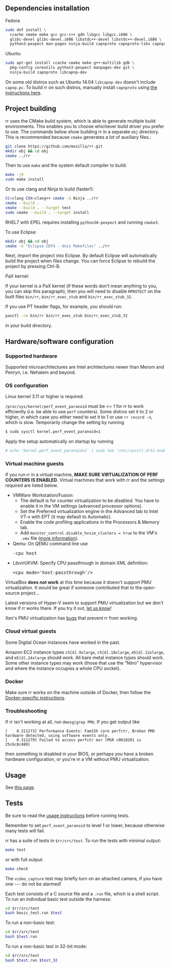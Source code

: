 ## Dependencies installation

Fedora
```bash
sudo dnf install \
  ccache cmake make gcc gcc-c++ gdb libgcc libgcc.i686 \
  glibc-devel glibc-devel.i686 libstdc++-devel libstdc++-devel.i686 \
  python3-pexpect man-pages ninja-build capnproto capnproto-libs capnproto-devel
```
Ubuntu
```bash
sudo apt-get install ccache cmake make g++-multilib gdb \
  pkg-config coreutils python3-pexpect manpages-dev git \
  ninja-build capnproto libcapnp-dev
```
On some old distros such as Ubuntu 14.04 `libcapnp-dev` doesn't include `capnp.pc`. To build rr on such distros, manually install `capnproto` using [the instructions here](https://capnproto.org/install.html#installation-unix).

## Project building

rr uses the CMake build system, which is able to generate multiple build environments.  This enables you to choose whichever build driver you prefer to use.  The commands below show building rr in a separate `obj` directory.  This is recommended because `cmake` generates a *lot* of auxiliary files.:

```bash
git clone https://github.com/mozilla/rr.git
mkdir obj && cd obj
cmake ../rr
```

Then to use `make` and the system default compiler to build:
```bash
make -j8
sudo make install
```

Or to use clang and Ninja to build (faster!):
```bash
CC=clang CXX=clang++ cmake -G Ninja ../rr
cmake --build .
cmake --build . --target test
sudo cmake --build . --target install
```
RHEL7 with EPEL requires installing `python36-pexpect` and running `cmake3`.

To use Eclipse:
```bash
mkdir obj && cd obj
cmake -G "Eclipse CDT4 - Unix Makefiles" ../rr
```

Next, import the project into Eclipse.  By default Eclipse will automatically build the project when files change.  You can force Eclipse to rebuild the project by pressing Ctrl-B.

PaX kernel:

If your kernel is a PaX kernel (if these words don't mean anything to you, you can skip this paragraph), then you will need to disable `MPROTECT` on the built files `bin/rr`, `bin/rr_exec_stub` and `bin/rr_exec_stub_32`.

If you use PT header flags, for example, you should run:
```bash
paxctl -cm bin/rr bin/rr_exec_stub bin/rr_exec_stub_32
```
in your build directory.

## Hardware/software configuration

### Supported hardware

Supported microarchitectures are Intel architectures newer than Merom and Penryn, i.e. Nehalem and beyond.

### OS configuration

Linux kernel 3.11 or higher is required.

`/proc/sys/kernel/perf_event_paranoid` must be <= 1 for rr to work efficiently (i.e. be able to use `perf` counters). Some distros set it to 2 or higher, in which case you either need to set it to 1 or use `rr record -n`, which is slow.  Temporarily change the setting by running
```bash
$ sudo sysctl kernel.perf_event_paranoid=1
```
Apply the setup automatically on startup by running
```bash
# echo 'kernel.perf_event_paranoid=1' | sudo tee '/etc/sysctl.d/51-enable-perf-events.conf'
```

### Virtual machine guests

If you run rr in a virtual machine, **MAKE SURE VIRTUALIZATION OF PERF COUNTERS IS ENABLED**.  Virtual machines that work with rr and the settings required are listed below.
* VMWare Workstation/Fusion:
  * The default is for counter virtualization to be _disabled_. You have to enable it in the VM settings (advanced processor options).
  * Set the Preferred virtualization engine in the Advanced tab to Intel VT-x with EPT (it may default to Automatic).
  * Enable the code profiling applications in the Processors & Memory tab.
  * Add `monitor_control.disable_hvsim_clusters = true` to the VM's `.vmx` file ([more information](http://robert.ocallahan.org/2015/11/rr-in-vmware-solved.html)).
* Qemu: On QEMU command line use <pre>-cpu host</pre>
* Libvirt/KVM: Specify CPU passthrough in domain XML definition:<pre>\<cpu mode='host-passthrough'/\></pre>

VirtualBox **does not work** at this time because it doesn't support PMU virtualization. It would be great if someone contributed that to the open-source project...

Latest versions of Hyper-V seem to support PMU virtualization but we don't know if rr works there. If you try it out, [let us know](https://mail.mozilla.org/listinfo/rr-dev)!

Xen's PMU virtualization has [bugs](https://lists.xen.org/archives/html/xen-devel/2017-07/msg02242.html) that prevent rr from working.

### Cloud virtual guests

Some Digital Ocean instances have worked in the past.

Amazon EC2 instance types `c5[d].9xlarge`, `c5[d].18xlarge`, `m5[d].12xlarge`, and `m5[d].24xlarge` should work. All bare metal instance types should work. Some other instance types may work (those that use the "Nitro" hypervisor and where the instance occupies a whole CPU socket).

### Docker

Make sure rr works on the machine outside of Docker, then follow the [Docker-specific instructions](https://github.com/mozilla/rr/wiki/Docker).

### Troubleshooting

If rr isn't working at all, run `dmesg|grep PMU`. If you get output like
````
[    0.311273] Performance Events: Fam15h core perfctr, Broken PMU hardware detected, using software events only.
[    0.311279] Failed to access perfctr msr (MSR c0010201 is 25c6c8c489)
````
then something is disabled in your BIOS, or perhaps you have a broken hardware configuration, or you're in a VM without PMU virtualization.

## Usage

See [this page](Usage).

## Tests

Be sure to read the [usage instructions](Usage) before running tests.

Remember to set `perf_event_paranoid` to level 1 or lower, because otherwise many tests will fail.

rr has a suite of tests in `$rr/src/test`. To run the tests with minimal output:

```bash
make test
```

or with full output:

```bash
make check
```

The `video_capture` test may briefly turn on an attached camera, if you have one --- do not be alarmed!

Each test consists of a C source file and a `.run` file, which is a shell script. To run an individual basic test outside the harness:

```bash
cd $rr/src/test
bash basic_test.run $test
```

To run a non-basic test:

```bash
cd $rr/src/test
bash $test.run
```

To run a non-basic test in 32-bit mode:

```bash
cd $rr/src/test
bash $test.run $test_32
```
